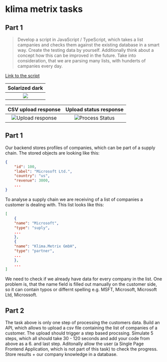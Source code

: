 # klima metrix tasks

## Part 1

> Develop a script in JavaScript / TypeScript, which takes a list campanies and checks them against the existing database in a smart way. Create the testing data by yourself. Additionally think about a concept how this can be improved in the future. Take into consideration, that we are parsing many lists, with hunderts of campanies every day.

[Link to the script](https://github.com/samsoft00/klima-metrix-task/blob/master/src/lib/sanitizeData.ts)

|                                 Solarized dark                                 |
| :----------------------------------------------------------------------------: |
| ![](https://github.com/samsoft00/klima-metrix-task/blob/master/doc/design.png) |

|                                          CSV upload response                                           |                                        Upload status response                                        |
| :----------------------------------------------------------------------------------------------------: | :--------------------------------------------------------------------------------------------------: |
| ![Upload response](https://github.com/samsoft00/klima-metrix-task/blob/master/doc/upload-response.png) | ![Process Status](https://github.com/samsoft00/klima-metrix-task/blob/master/doc/process-status.png) |

## Part 1

Our backend stores profiles of companies, which can be part of a supply chain. The stored objects are looking like this:

```json
{
    "id": 100,
    "label": "Microsoft Ltd.",
    "country": "us",
    "revenue": 3000,
    ...
}
```

To analyse a supply chain we are receiving of a list of companies a customer is dealing with. This list looks like this:

```json
[
    {
    "name": "Microsoft",
    "type": "suply",
    ...
    },
    {
    "name": "Klima.Metrix GmbH",
    "type": "partner",
    ...
    },
    ...
]
```

We need to check if we already have data for every company in the list. One problem is, that the name field is filled out manually on the customer side, so it can contain typos or differnt spelling e.g. MSFT, Microsoft, Microsoft Ltd, Microssoft.

## Part 2

The task above is only one step of processing the customers data. Build an API, which allows to upload a csv file containing the list of companies of a customer. The upload should trigger a step based procssing. Simulate 5 steps, which all should take 30 - 120 seconds and add your code from above as a 6. and last step. Aditonally allow the user (a Single Page Frontend Application, which is not part of this task) to check the progress. Store results + our company knowledge in a database.
